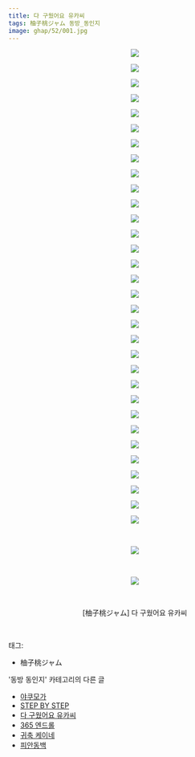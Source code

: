 ```yaml
---
title: 다 구웠어요 유카씨
tags: 柚子桃ジャム 동방_동인지
image: ghap/52/001.jpg
---
```

<div class="article">
<p style="text-align: center; clear: none; float: none;"><img src="{{ site.nasurl }}/ghap/52/001.jpg"/></p>
<p style="text-align: center; clear: none; float: none;"><img src="{{ site.nasurl }}/ghap/52/002.jpg"/></p>
<p style="text-align: center; clear: none; float: none;"><img src="{{ site.nasurl }}/ghap/52/003.jpg"/></p>
<p style="text-align: center; clear: none; float: none;"><img src="{{ site.nasurl }}/ghap/52/004.jpg"/></p>
<p style="text-align: center; clear: none; float: none;"><img src="{{ site.nasurl }}/ghap/52/005.jpg"/></p>
<p style="text-align: center; clear: none; float: none;"><img src="{{ site.nasurl }}/ghap/52/006.jpg"/></p>
<p style="text-align: center; clear: none; float: none;"><img src="{{ site.nasurl }}/ghap/52/007.jpg"/></p>
<p style="text-align: center; clear: none; float: none;"><img src="{{ site.nasurl }}/ghap/52/008.jpg"/></p>
<p style="text-align: center; clear: none; float: none;"><img src="{{ site.nasurl }}/ghap/52/009.jpg"/></p>
<p style="text-align: center; clear: none; float: none;"><img src="{{ site.nasurl }}/ghap/52/010.jpg"/></p>
<p style="text-align: center; clear: none; float: none;"><img src="{{ site.nasurl }}/ghap/52/011.jpg"/></p>
<p style="text-align: center; clear: none; float: none;"><img src="{{ site.nasurl }}/ghap/52/012.jpg"/></p>
<p style="text-align: center; clear: none; float: none;"><img src="{{ site.nasurl }}/ghap/52/013.jpg"/></p>
<p style="text-align: center; clear: none; float: none;"><img src="{{ site.nasurl }}/ghap/52/014.jpg"/></p>
<p style="text-align: center; clear: none; float: none;"><img src="{{ site.nasurl }}/ghap/52/015.jpg"/></p>
<p style="text-align: center; clear: none; float: none;"><img src="{{ site.nasurl }}/ghap/52/016.jpg"/></p>
<p style="text-align: center; clear: none; float: none;"><img src="{{ site.nasurl }}/ghap/52/017.jpg"/></p>
<p style="text-align: center; clear: none; float: none;"><img src="{{ site.nasurl }}/ghap/52/018.jpg"/></p>
<p style="text-align: center; clear: none; float: none;"><img src="{{ site.nasurl }}/ghap/52/019.jpg"/></p>
<p style="text-align: center; clear: none; float: none;"><img src="{{ site.nasurl }}/ghap/52/020.jpg"/></p>
<p style="text-align: center; clear: none; float: none;"><img src="{{ site.nasurl }}/ghap/52/021.jpg"/></p>
<p style="text-align: center; clear: none; float: none;"><img src="{{ site.nasurl }}/ghap/52/022.jpg"/></p>
<p style="text-align: center; clear: none; float: none;"><img src="{{ site.nasurl }}/ghap/52/023.jpg"/></p>
<p style="text-align: center; clear: none; float: none;"><img src="{{ site.nasurl }}/ghap/52/024.jpg"/></p>
<p style="text-align: center; clear: none; float: none;"><img src="{{ site.nasurl }}/ghap/52/025.jpg"/></p>
<p style="text-align: center; clear: none; float: none;"><img src="{{ site.nasurl }}/ghap/52/026.jpg"/></p>
<p style="text-align: center; clear: none; float: none;"><img src="{{ site.nasurl }}/ghap/52/027.jpg"/></p>
<p style="text-align: center; clear: none; float: none;"><img src="{{ site.nasurl }}/ghap/52/028.jpg"/></p>
<p style="text-align: center; clear: none; float: none;"><img src="{{ site.nasurl }}/ghap/52/029.jpg"/></p>
<p style="text-align: center; clear: none; float: none;"><img src="{{ site.nasurl }}/ghap/52/030.jpg"/></p>
<p style="text-align: center; clear: none; float: none;"><img src="{{ site.nasurl }}/ghap/52/031.jpg"/></p>
<p style="text-align: center; clear: none; float: none;"><img src="{{ site.nasurl }}/ghap/52/032.jpg"/></p>
<p style="text-align: center; clear: none; float: none;"><br/></p>
<p style="text-align: center; clear: none; float: none;"><img src="{{ site.nasurl }}/ghap/52/033.jpg"/></p>
<p style="text-align: center; clear: none; float: none;"><br/></p>
<p style="text-align: center; clear: none; float: none;"><img src="{{ site.nasurl }}/ghap/52/034.jpg"/></p>
<p style="text-align: center; clear: none; float: none;"><br/></p>
<p style="text-align: center; clear: none; float: none;">[柚子桃ジャム] 다 구웠어요 유카씨</p>
<p><br/></p>
</div><div class="tagTrail">
<p>태그: </p>
<ul>
<li>柚子桃ジャム</li>
</ul>
</div><div class="another">
<p>'동방 동인지' 카테고리의 다른 글</p>
<ul>
<li><a href="/2016-06-16-ghap_55">야쿠모가</a></li>
<li><a href="/2016-06-16-ghap_53">STEP BY STEP</a></li>
<li><a href="/2016-06-16-ghap_52">다 구웠어요 유카씨</a></li>
<li><a href="/2016-06-16-ghap_51">365 엔드롤</a></li>
<li><a href="/2016-06-16-ghap_49">귀축 케이네</a></li>
<li><a href="/2016-06-16-ghap_48">피안동백</a></li>
</ul>
</div><div class="cb_module cb_fluid">
<div class="cb_wrt cb_profile">
</div><!-- commentList close -->
</div>